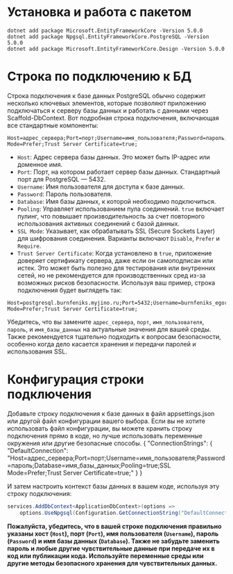 # Установка и работа с пакетом
```
dotnet add package Microsoft.EntityFrameworkCore -Version 5.0.0
dotnet add package Npgsql.EntityFrameworkCore.PostgreSQL -Version 5.0.0
dotnet add package Microsoft.EntityFrameworkCore.Design -Version 5.0.0
```

# Строка по подключению к БД
Строка подключения к базе данных PostgreSQL обычно содержит несколько ключевых элементов, которые позволяют приложению подключаться к серверу базы данных и работать с данными через Scaffold-DbContext. Вот подробная строка подключения, включающая все стандартные компоненты:
```
Host=адрес_сервера;Port=порт;Username=имя_пользователя;Password=пароль;Database=имя_базы_данных;Pooling=true;SSL Mode=Prefer;Trust Server Certificate=true;
```
- `Host`: Адрес сервера базы данных. Это может быть IP-адрес или доменное имя.
- `Port`: Порт, на котором работает сервер базы данных. Стандартный порт для PostgreSQL — 5432.
- `Username`: Имя пользователя для доступа к базе данных.
- `Password`: Пароль пользователя.
- `Database`: Имя базы данных, к которой необходимо подключиться.
- `Pooling`: Управляет использованием пула соединений. `true` включает пулинг, что повышает производительность за счет повторного использования активных соединений с базой данных.
- `SSL Mode`: Указывает, как обрабатывать SSL (Secure Sockets Layer) для шифрования соединения. Варианты включают `Disable`, `Prefer` и `Require`.
- `Trust Server Certificate`: Когда установлено в `true`, приложение доверяет сертификату сервера, даже если он самоподписан или истек. Это может быть полезно для тестирования или внутренних сетей, но не рекомендуется для производственных сред из-за возможных рисков безопасности.
Используя ваш пример, строка подключения будет выглядеть так:
```
Host=postgresql.burnfeniks.myjino.ru;Port=5432;Username=burnfeniks_egor;Password=SqhkpHuu;Database=burnfeniks_egor;Pooling=true;SSL Mode=Prefer;Trust Server Certificate=true;
```
Убедитесь, что вы замените `адрес_сервера`, `порт`, `имя_пользователя`, `пароль`, и `имя_базы_данных` на актуальные значения для вашей среды. Также рекомендуется тщательно подходить к вопросам безопасности, особенно когда дело касается хранения и передачи паролей и использования SSL.

# Конфигурация строки подключения
Добавьте строку подключения к базе данных в файл appsettings.json или другой файл конфигурации вашего выбора. Если вы не хотите использовать файл конфигурации, вы можете хранить строку подключения прямо в коде, но лучше использовать переменные окружения или другие безопасные способы.
{
  "ConnectionStrings": {
    "DefaultConnection": "Host=адрес_сервера;Port=порт;Username=имя_пользователя;Password=пароль;Database=имя_базы_данных;Pooling=true;SSL Mode=Prefer;Trust Server Certificate=true;"
  }
}


И затем настроить контекст базы данных в вашем коде, используя эту строку подключения:

```csharp
services.AddDbContext<ApplicationDbContext>(options =>
    options.UseNpgsql(Configuration.GetConnectionString("DefaultConnection")));
```

<b>Пожалуйста, убедитесь, что в вашей строке подключения правильно указаны хост (`Host`), порт (`Port`), имя пользователя (`Username`), пароль (`Password`) и имя базы данных (`Database`). Также не забудьте заменить пароль и любые другие чувствительные данные при передаче их в код или публикации кода. Используйте переменные среды или другие методы безопасного хранения для чувствительных данных. </b>
